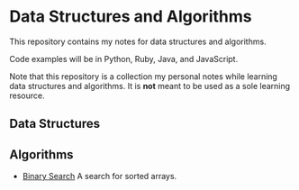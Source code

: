 # Data Structures and Algorithms

This repository contains my notes for data structures and algorithms.

Code examples will be in Python, Ruby, Java, and JavaScript.

Note that this repository is a collection my personal notes while learning data structures and algorithms. It is **not** meant to be used as a sole learning resource.

## Data Structures

## Algorithms

- [Binary Search](/algorithms/binary-search) A search for sorted arrays.
